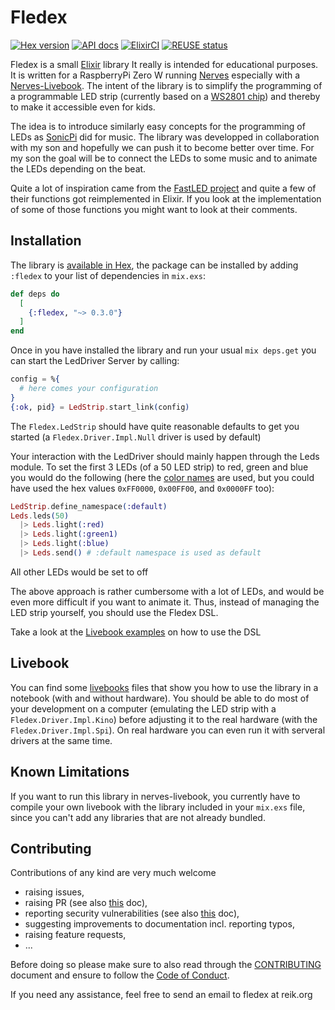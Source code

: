 # Fledex
[![Hex version](https://img.shields.io/hexpm/v/fledex.svg?color=0000ff "Hex version")](https://hex.pm/packages/fledex)
[![API docs](https://img.shields.io/hexpm/v/fledex.svg?label=hexdocs&color=0000ff "API docs")](https://hexdocs.pm/fledex)
[![ElixirCI](https://github.com/a-maze-d/fledex/actions/workflows/elixir.yml/badge.svg "ElixirCI")](https://github.com/a-maze-d/fledex/actions/workflows/elixir.yml)
[![REUSE status](https://api.reuse.software/badge/github.com/a-maze-d/fledex)](https://api.reuse.software/info/github.com/a-maze-d/fledex)


Fledex is a small [Elixir](https://elixir-lang.org/) library It really is intended for educational purposes.
It is written for a RaspberryPi Zero W running [Nerves](https://nerves-project.org/) especially with a [Nerves-Livebook](https://hexdocs.pm/nerves/getting-started.html#nerves-livebook). 
The intent of the library is to simplify the programming of a programmable LED strip (currently based on a [WS2801 chip](https://cdn-shop.adafruit.com/datasheets/WS2801.pdf)) and thereby to make it accessible even for kids.

The idea is to introduce similarly easy concepts for the programming of LEDs as [SonicPi](https://sonic-pi.net/) did for music. The library was developped in collaboration with my son and hopefully we can push it to become better over time. For my son the goal will be to connect the LEDs to some music and to animate the LEDs depending on the beat.

Quite a lot of inspiration came from the [FastLED project](http://fastled.io/) and quite a few of their functions got reimplemented in Elixir. If you look at the implementation of some of those functions you might want to look at their comments.

## Installation

The library is [available in Hex](https://hex.pm/packages/fledex), the package can be installed
by adding `:fledex` to your list of dependencies in `mix.exs`:

```elixir
def deps do
  [
    {:fledex, "~> 0.3.0"}
  ]
end
```

Once in you have installed the library and run your usual `mix deps.get` you can start the LedDriver Server by calling:
```elixir
config = %{
  # here comes your configuration
}
{:ok, pid} = LedStrip.start_link(config)
```

The `Fledex.LedStrip` should have quite reasonable defaults to get you started (a `Fledex.Driver.Impl.Null` driver is used by default)

Your interaction with the LedDriver should mainly happen through the Leds module. To set the first 3 LEDs (of a 50 LED strip) to red, green and blue you would do the following (here the [color names](https://www.ditig.com/256-colors-cheat-sheet) are used, but you could have used the hex values `0xFF0000`, `0x00FF00`, and `0x0000FF` too):
```elixir
LedStrip.define_namespace(:default)
Leds.leds(50)
  |> Leds.light(:red)
  |> Leds.light(:green1) 
  |> Leds.light(:blue)
  |> Leds.send() # :default namespace is used as default
```
All other LEDs would be set to off

The above approach is rather cumbersome with a lot of LEDs, and would be even more difficult if you want to animate it. Thus, instead of managing the LED strip yourself, you should use the Fledex DSL.

Take a look at the [Livebook examples](README.md#livebook) on how to use the DSL

## Livebook
You can find some [livebooks](livebooks/README.md) files that show you how to use the library in a notebook (with and without hardware). You should be able to do most of your development on a computer (emulating the LED strip with a `Fledex.Driver.Impl.Kino`) before adjusting it to the real hardware (with the `Fledex.Driver.Impl.Spi`). On real hardware you can even run it with serveral drivers at the same time.

## Known Limitations
If you want to run this library in nerves-livebook, you currently have to compile your own livebook with the library included in your `mix.exs` file, since you can't add any libraries that are not already bundled.

## Contributing
Contributions of any kind are very much welcome

* raising issues, 
* raising PR (see also [this](CLA.md) doc), 
* reporting security vulnerabilities (see also [this](SECURITY.md) doc), 
* suggesting improvements to documentation incl. reporting typos, 
* raising feature requests,
* ... 

Before doing so please make sure to also read through the [CONTRIBUTING](CONTRIBUTING.md) document and ensure to follow the [Code of Conduct](CODE_OF_CONDUCT.md).

If you need any assistance, feel free to send an email to fledex at reik.org